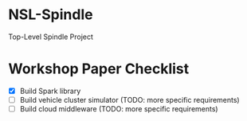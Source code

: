 # NSL-Spindle
Top-Level Spindle Project

# Workshop Paper Checklist

- [x] Build Spark library 
- [ ] Build vehicle cluster simulator (TODO: more specific requirements)
- [ ] Build cloud middleware (TODO: more specific requirements)
